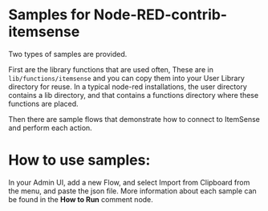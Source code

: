 # Samples for Node-RED-contrib-itemsense

Two types of samples are provided. 

First are the library functions that are used often, These are in <code>lib/functions/itemsense</code> and you can copy them into your User Library directory for reuse.
In a typical node-red installations, the user directory contains a lib directory, and that contains a functions directory where these functions are placed. 


Then there are sample flows that demonstrate how to connect
to ItemSense and perform each action.

# How to use samples:

In your Admin UI, add a new Flow, and select Import from Clipboard from the menu, and paste the json file. 
More information about each sample can be found in the **How to Run** comment node.
